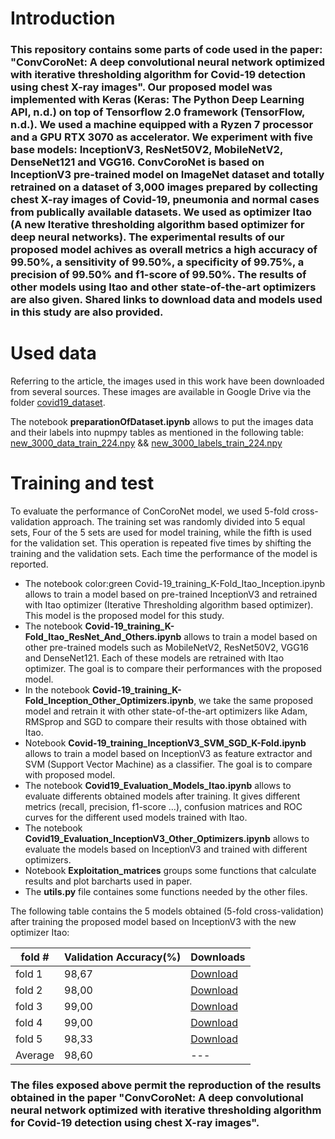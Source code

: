 # Introduction
### This repository contains some parts of code used in the paper: "ConvCoroNet: A deep convolutional neural network optimized with iterative thresholding algorithm for Covid-19 detection using chest X-ray images". Our proposed model was implemented with Keras (Keras: The Python Deep Learning API, n.d.) on top of Tensorflow 2.0 framework (TensorFlow, n.d.). We used a machine equipped with a Ryzen 7 processor and a GPU RTX 3070 as accelerator. We experiment with five base models: InceptionV3, ResNet50V2, MobileNetV2, DenseNet121 and VGG16. ConvCoroNet is based on InceptionV3 pre-trained model on ImageNet dataset and totally retrained on a dataset of 3,000 images prepared by collecting chest X-ray images of Covid-19, pneumonia and normal cases from publically available datasets. We used as optimizer Itao (A new Iterative thresholding algorithm based optimizer for deep neural networks). The experimental results of our proposed model achives as overall metrics a high accuracy of 99.50%, a sensitivity of 99.50%, a specificity of 99.75%, a precision of 99.50% and f1-score of 99.50%. The results of other models using Itao and other state-of-the-art optimizers are also given. Shared links to download data and models used in this study are also provided. 

# Used data
Referring to the article, the images used in this work have been downloaded from several sources. These images are available in Google Drive via the folder [covid19_dataset](https://drive.google.com/drive/folders/1BB5PJEBiGzzRD240JPDjSAidXCNqJQpS?usp=sharing). 

The notebook __preparationOfDataset.ipynb__ allows to put the images data and their labels into nupmpy tables as mentioned in the following table: [new_3000_data_train_224.npy](https://drive.google.com/file/d/1i6SeB1VnW-OU8qQkMOt_Luvdn3kTu8TY/view?usp=sharing)  &&  [new_3000_labels_train_224.npy](https://drive.google.com/file/d/1vrXvhd2AVYO_5aUQ2t2q15-JHLrNG5nX/view?usp=sharing)

# Training and test
To evaluate the performance of ConCoroNet model, we used 5-fold cross-validation approach. The training set was randomly divided into 5 equal sets, Four of the 5 sets are used for model training, while the fifth is used for the validation set. This operation is repeated five times by shifting the training and the validation sets. Each time the performance of the model is reported. 
* The notebook color:green Covid-19_training_K-Fold_Itao_Inception.ipynb allows to train a model based on pre-trained InceptionV3 and retrained with Itao optimizer (Iterative Thresholding algorithm based optimizer). This model is the proposed model for this study.
* The notebook __Covid-19_training_K-Fold_Itao_ResNet_And_Others.ipynb__ allows to train a model based on other pre-trained models such as MobileNetV2, ResNet50V2, VGG16 and DenseNet121. Each of these models are retrained with Itao optimizer. The goal is to compare their performances with the proposed model.
* In the notebook __Covid-19_training_K-Fold_Inception_Other_Optimizers.ipynb__, we take the same proposed model and retrain it with other state-of-the-art optimizers like Adam, RMSprop and SGD to compare their results with those obtained with Itao.
* Notebook __Covid-19_training_InceptionV3_SVM_SGD_K-Fold.ipynb__ allows to train a model based on InceptionV3 as feature extractor and SVM (Support Vector Machine) as a classifier. The goal is to compare with proposed model.
* The notebook __Covid19_Evaluation_Models_Itao.ipynb__ allows to evaluate differents obtained models after training. It gives different metrics (recall, precision, f1-score ...), confusion matrices and ROC curves for the different used models trained with Itao.
* The notebook __Covid19_Evaluation_InceptionV3_Other_Optimizers.ipynb__ allows to evaluate the models based on InceptionV3 and trained with different optimizers.
* Notebook __Exploitation_matrices__ groups some functions that calculate results and plot barcharts used in paper.
* The __utils.py__ file containes some functions needed by the other files.      

The following table contains the 5 models obtained (5-fold cross-validation) after training the proposed model based on InceptionV3 with the new optimizer Itao: 

| fold #         | Validation Accuracy(%) | Downloads     |
|----------------|------------------------|---------------|
| fold 1          |        98,67           | [Download](https://drive.google.com/file/d/1-1eIXxQkIlnGNoUdbyBpJxsB3poE7nj0/view?usp=sharing) |
| fold 2    |        98,00           | [Download](https://drive.google.com/file/d/1-EKaLLUJQszgcgsKAqRnnNKbC5_A3c1g/view?usp=sharing) |
| fold 3          |        99,00           | [Download](https://drive.google.com/file/d/1-V2dWoS9E9e4ZCJZgQbbOP4Ro3pBisqj/view?usp=sharing) |
| fold 4       |        99,00           | [Download](https://drive.google.com/file/d/1-nPmhL_ZzsvxthrxE1D7gxPjPD1X7I7v/view?usp=sharing) |
| fold 5       |        98,33           | [Download](https://drive.google.com/file/d/102uSaE2s4C27E0n03AypBsafw-lr_tqo/view?usp=sharing) |
| Average       |        98,60           | --- |      
 
### The files exposed above permit the reproduction of the results obtained in the paper "ConvCoroNet: A deep convolutional neural network optimized with iterative thresholding algorithm for Covid-19 detection using chest X-ray images".
